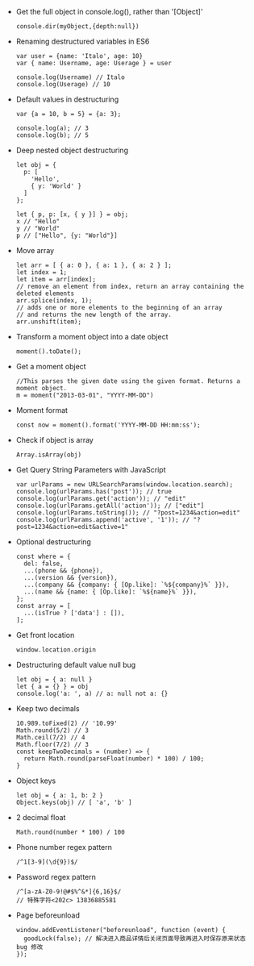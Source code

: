 - Get the full object in console.log(), rather than '[Object]'

      console.dir(myObject,{depth:null})

- Renaming destructured variables in ES6

      var user = {name: 'Italo', age: 10}
      var { name: Username, age: Userage } = user
       
      console.log(Username) // Italo
      console.log(Userage) // 10

- Default values in destructuring

      var {a = 10, b = 5} = {a: 3};

      console.log(a); // 3
      console.log(b); // 5

- Deep nested object destructuring

      let obj = {
        p: [
          'Hello',
          { y: 'World' }
        ]
      };
      
      let { p, p: [x, { y }] } = obj;
      x // "Hello"
      y // "World"
      p // ["Hello", {y: "World"}]

- Move array

      let arr = [ { a: 0 }, { a: 1 }, { a: 2 } ];
      let index = 1;
      let item = arr[index];
      // remove an element from index, return an array containing the deleted elements
      arr.splice(index, 1);
      // adds one or more elements to the beginning of an array
      // and returns the new length of the array.
      arr.unshift(item);

- Transform a moment object into a date object

      moment().toDate();

- Get a moment object

      //This parses the given date using the given format. Returns a moment object.
      m = moment("2013-03-01", "YYYY-MM-DD")

- Moment format

      const now = moment().format('YYYY-MM-DD HH:mm:ss');

- Check if object is array

      Array.isArray(obj)

- Get Query String Parameters with JavaScript

      var urlParams = new URLSearchParams(window.location.search);
      console.log(urlParams.has('post')); // true
      console.log(urlParams.get('action')); // "edit"
      console.log(urlParams.getAll('action')); // ["edit"]
      console.log(urlParams.toString()); // "?post=1234&action=edit"
      console.log(urlParams.append('active', '1')); // "?post=1234&action=edit&active=1"

- Optional destructuring

      const where = {
        del: false,
        ...(phone && {phone}),
        ...(version && {version}),
        ...(company && {company: { [Op.like]: `%${company}%` }}),
        ...(name && {name: { [Op.like]: `%${name}%` }}),
      };
      const array = [
        ...(isTrue ? ['data'] : []),
      ];

- Get front location

      window.location.origin

- Destructuring default value null bug

      let obj = { a: null }
      let { a = {} } = obj
      console.log('a: ', a) // a: null not a: {}

- Keep two decimals

      10.989.toFixed(2) // '10.99'
      Math.round(5/2) // 3
      Math.ceil(7/2) // 4
      Math.floor(7/2) // 3
      const keepTwoDecimals = (number) => {
        return Math.round(parseFloat(number) * 100) / 100;
      }

- Object keys

      let obj = { a: 1, b: 2 }
      Object.keys(obj) // [ 'a', 'b' ]

- 2 decimal float

      Math.round(number * 100) / 100

- Phone number regex pattern

      /^1[3-9](\d{9})$/

- Password regex pattern

      /^[a-zA-Z0-9!@#$%^&*]{6,16}$/
      // 特殊字符<202c> 13836885581‬

- Page beforeunload

      window.addEventListener("beforeunload", function (event) {
        goodLock(false); // 解决进入商品详情后关闭页面导致再进入时保存原来状态 bug 修改
      });
